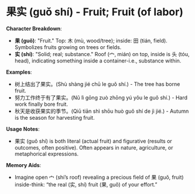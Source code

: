 # **果实 (guǒ shí) - Fruit; Fruit (of labor)**

**Character Breakdown**:  
- **果 (guǒ)**: "Fruit." Top: 木 (mù, wood/tree); inside: 田 (tián, field). Symbolizes fruits growing on trees or fields.  
- **实 (shí)**: "Solid; real; substance." Roof (宀, mián) on top, inside is 头 (tóu, head), indicating something inside a container-i.e., substance within.

**Examples**:  
- 树上结出了果实。(Shù shàng jié chū le guǒ shí.) - The tree has borne fruit.  
- 努力工作终于有了果实。(Nǔ lì gōng zuò zhōng yú yǒu le guǒ shí.) - Hard work finally bore fruit.  
- 秋天是收获果实的季节。(Qiū tiān shì shōu huò guǒ shí de jì jié.) - Autumn is the season for harvesting fruit.

**Usage Notes**:  
- 果实 (guǒ shí) is both literal (actual fruit) and figurative (results or outcomes, often positive). Often appears in nature, agriculture, or metaphorical expressions.

**Memory Aids**:  
- Imagine open 宀 (shí’s roof) revealing a precious field of 果 (guǒ, fruit) inside-think: “the real (实, shí) fruit (果, guǒ) of your effort.”